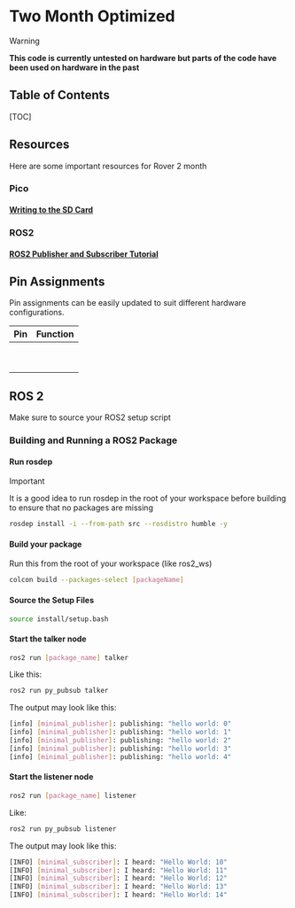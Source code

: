 # Two Month Optimized

> [!WARNING]
>
> **This code is currently untested on hardware but parts of the code have been used on hardware in the past**

## Table of Contents

[TOC]

## Resources

Here are some important resources for Rover 2 month

### Pico

#### [Writing to the SD Card](https://medium.com/@cemmreis/logging-data-with-an-sd-card-module-and-raspberry-pi-pico-in-arduino-ide-5b280382527e)

### ROS2

#### [ROS2 Publisher and Subscriber Tutorial](https://github.com/ros2/ros2_documentation/blob/humble/source/Tutorials/Beginner-Client-Libraries/Writing-A-Simple-Py-Publisher-And-Subscriber.rst)

## Pin Assignments

Pin assignments can be easily updated to suit different hardware configurations.

| **Pin** | Function |
| ------- | -------- |
|         |          |
|         |          |
|         |          |
|         |          |
|         |          |
|         |          |
|         |          |
|         |          |
|         |          |

## ROS 2

Make sure to source your ROS2 setup script

### Building and Running a ROS2 Package

####  Run rosdep

> [!IMPORTANT]
>
> It is a good idea to run rosdep in the root of your workspace before building to ensure that no packages are missing

```bash
rosdep install -i --from-path src --rosdistro humble -y
```

#### Build your package

Run this from the root of your workspace (like ros2_ws)

```bash
colcon build --packages-select [packageName]
```

#### Source the Setup Files

```bash
source install/setup.bash
```

#### Start the talker node

```bash
ros2 run [package_name] talker
```

Like this:

```bash
ros2 run py_pubsub talker
```

The output may look like this:

```bash
[info] [minimal_publisher]: publishing: "hello world: 0"
[info] [minimal_publisher]: publishing: "hello world: 1"
[info] [minimal_publisher]: publishing: "hello world: 2"
[info] [minimal_publisher]: publishing: "hello world: 3"
[info] [minimal_publisher]: publishing: "hello world: 4"
```

#### Start the listener node

```bash
ros2 run [package_name] listener
```

Like:

```bash
ros2 run py_pubsub listener
```

The output may look like this:

```bash
[INFO] [minimal_subscriber]: I heard: "Hello World: 10"
[INFO] [minimal_subscriber]: I heard: "Hello World: 11"
[INFO] [minimal_subscriber]: I heard: "Hello World: 12"
[INFO] [minimal_subscriber]: I heard: "Hello World: 13"
[INFO] [minimal_subscriber]: I heard: "Hello World: 14"
```

